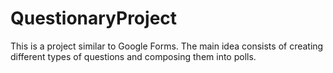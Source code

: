 # QuestionaryProject
This is a project similar to Google Forms.
The main idea consists of creating different types of questions and composing them into polls.

